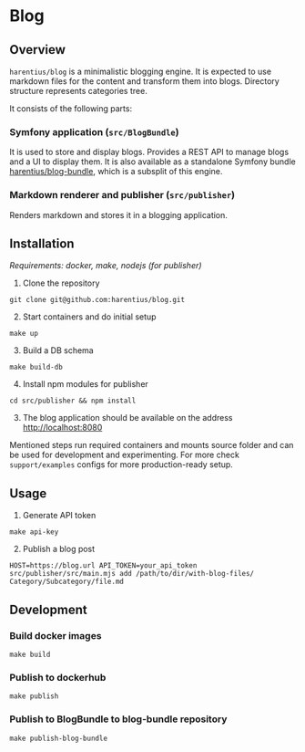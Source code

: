 # Blog

## Overview

`harentius/blog` is a minimalistic blogging engine.
It is expected to use markdown files for the content and transform them into blogs.
Directory structure represents categories tree.

It consists of the following parts:

### Symfony application (`src/BlogBundle`)

It is used to store and display blogs.
Provides a REST API to manage blogs and a UI to display them.
It is also available as a standalone Symfony bundle [harentius/blog-bundle](https://github.com/harentius/blog-bundle),
which is a subsplit of this engine.

### Markdown renderer and publisher (`src/publisher`)

Renders markdown and stores it in a blogging application.

## Installation
*Requirements: docker, make, nodejs (for publisher)*

1. Clone the repository

```
git clone git@github.com:harentius/blog.git
```

2. Start containers and do initial setup
```
make up
```

3. Build a DB schema
```
make build-db
```

4. Install npm modules for publisher
```
cd src/publisher && npm install
```

3. The blog application should be available on the address
[http://localhost:8080](http://localhost:8080)

Mentioned steps run required containers and mounts source folder and can be used for development and experimenting.
For more check `support/examples` configs for more production-ready setup.

## Usage

1. Generate API token
```
make api-key
```

2. Publish a blog post

```
HOST=https://blog.url API_TOKEN=your_api_token src/publisher/src/main.mjs add /path/to/dir/with-blog-files/ Category/Subcategory/file.md
```

## Development

### Build docker images
```
make build
```

### Publish to dockerhub
```
make publish
```

### Publish to BlogBundle to blog-bundle repository
```
make publish-blog-bundle
```
